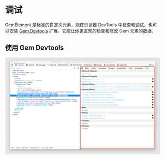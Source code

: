 # 调试

GemElement 是标准的自定义元素，能在浏览器 DevTools 中检查和调试。也可以安装 [Gem Devtools](https://chrome.google.com/webstore/detail/gem-devtools/lgfpciakeemopebkmjajengljoakjfle) 扩展，它能让你更直观的检查和修改 Gem 元素的数据。

## 使用 Gem Devtools

![Gem Devtools](https://raw.githubusercontent.com/mantou132/gem/master/packages/gem-devtools/screenshot/firefox.jpg)
